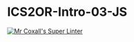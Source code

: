# ICS2OR-Intro-03-JS

[![Mr Coxall's Super Linter](https://github.com/Claire-Bedrossian/ICS2OR-Intro-03-JS/workflows/Mr%20Coxall's%20Super%20Linter/badge.svg)](https://github.com/Claire-Bedrossian/ICS2OR-Intro-03-JS/actions/)
